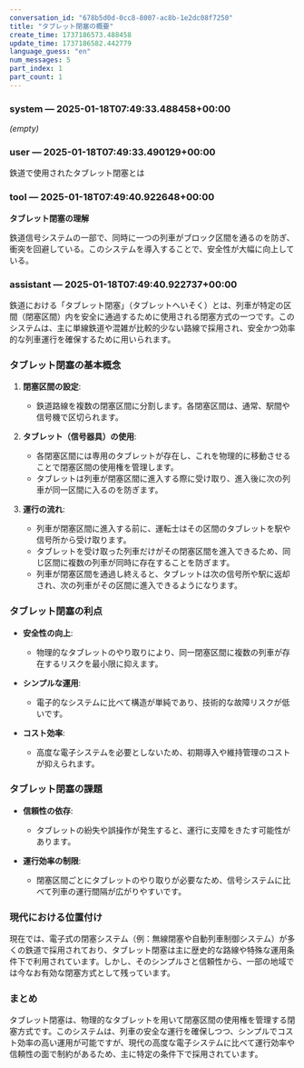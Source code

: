 ```yaml
---
conversation_id: "678b5d0d-0cc8-8007-ac8b-1e2dc08f7250"
title: "タブレット閉塞の概要"
create_time: 1737186573.488458
update_time: 1737186582.442779
language_guess: "en"
num_messages: 5
part_index: 1
part_count: 1
---
```


### system — 2025-01-18T07:49:33.488458+00:00

_(empty)_

### user — 2025-01-18T07:49:33.490129+00:00

鉄道で使用されたタブレット閉塞とは

### tool — 2025-01-18T07:49:40.922648+00:00

**タブレット閉塞の理解**

鉄道信号システムの一部で、同時に一つの列車がブロック区間を通るのを防ぎ、衝突を回避している。このシステムを導入することで、安全性が大幅に向上している。

### assistant — 2025-01-18T07:49:40.922737+00:00

鉄道における「タブレット閉塞」（タブレットへいそく）とは、列車が特定の区間（閉塞区間）内を安全に通過するために使用される閉塞方式の一つです。このシステムは、主に単線鉄道や混雑が比較的少ない路線で採用され、安全かつ効率的な列車運行を確保するために用いられます。

### タブレット閉塞の基本概念

1. **閉塞区間の設定**:
   - 鉄道路線を複数の閉塞区間に分割します。各閉塞区間は、通常、駅間や信号機で区切られます。

2. **タブレット（信号器具）の使用**:
   - 各閉塞区間には専用のタブレットが存在し、これを物理的に移動させることで閉塞区間の使用権を管理します。
   - タブレットは列車が閉塞区間に進入する際に受け取り、進入後に次の列車が同一区間に入るのを防ぎます。

3. **運行の流れ**:
   - 列車が閉塞区間に進入する前に、運転士はその区間のタブレットを駅や信号所から受け取ります。
   - タブレットを受け取った列車だけがその閉塞区間を進入できるため、同じ区間に複数の列車が同時に存在することを防ぎます。
   - 列車が閉塞区間を通過し終えると、タブレットは次の信号所や駅に返却され、次の列車がその区間に進入できるようになります。

### タブレット閉塞の利点

- **安全性の向上**:
  - 物理的なタブレットのやり取りにより、同一閉塞区間に複数の列車が存在するリスクを最小限に抑えます。

- **シンプルな運用**:
  - 電子的なシステムに比べて構造が単純であり、技術的な故障リスクが低いです。

- **コスト効率**:
  - 高度な電子システムを必要としないため、初期導入や維持管理のコストが抑えられます。

### タブレット閉塞の課題

- **信頼性の依存**:
  - タブレットの紛失や誤操作が発生すると、運行に支障をきたす可能性があります。

- **運行効率の制限**:
  - 閉塞区間ごとにタブレットのやり取りが必要なため、信号システムに比べて列車の運行間隔が広がりやすいです。

### 現代における位置付け

現在では、電子式の閉塞システム（例：無線閉塞や自動列車制御システム）が多くの鉄道で採用されており、タブレット閉塞は主に歴史的な路線や特殊な運用条件下で利用されています。しかし、そのシンプルさと信頼性から、一部の地域では今なお有効な閉塞方式として残っています。

### まとめ

タブレット閉塞は、物理的なタブレットを用いて閉塞区間の使用権を管理する閉塞方式です。このシステムは、列車の安全な運行を確保しつつ、シンプルでコスト効率の高い運用が可能ですが、現代の高度な電子システムに比べて運行効率や信頼性の面で制約があるため、主に特定の条件下で採用されています。
